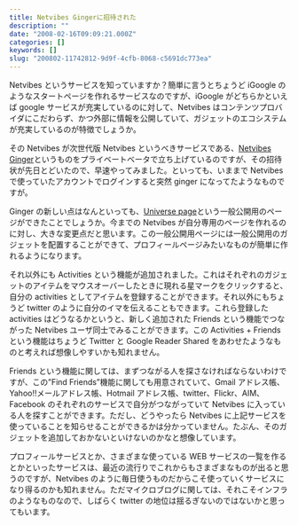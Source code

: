 ```yaml
---
title: Netvibes Gingerに招待された
description: ""
date: "2008-02-16T09:09:21.000Z"
categories: []
keywords: []
slug: "200802-11742812-9d9f-4cfb-8068-c5691dc773ea"
---
```


Netvibes というサービスを知っていますか？簡単に言うとちょうど iGoogle のようなスタートページを作れるサービスなのですが、iGoogle がどちらかといえば google サービスが充実しているのに対して、Netvibes はコンテンツプロバイダにこだわらず、かつ外部に情報を公開していて、ガジェットのエコシステムが充実しているのが特徴でしょうか。

その Netvibes が次世代版 Netvibes というべきサービスである、[Netvibes Ginger](http://ginger.netvibes.com/)というものをプライベートベータで立ち上げているのですが、その招待状が先日とどいたので、早速やってみました。といっても、いままで Netvibes で使っていたアカウントでログインすると突然 ginger になってたようなものですが。

Ginger の新しい点はなんといっても、[Universe page](http://www.netvibes.com/hiro)という一般公開用のページができたことでしょうか。今までの Netvibes が自分専用のページを作れるのに対し、大きな変更点だと思います。この一般公開用ページには一般公開用のガジェットを配置することができて、プロフィールページみたいなものが簡単に作れるようになります。

それ以外にも Activities という機能が追加されました。これはそれぞれのガジェットのアイテムをマウスオーバーしたときに現れる星マークをクリックすると、自分の activities としてアイテムを登録することができます。それ以外にもちょうど twitter のように自分のイマを伝えることもできます。これら登録した activities はどうなるかというと、新しく追加された Friends という機能でつながった Netvibes ユーザ同士でみることができます。この Activities + Friends という機能はちょうど Twitter と Google Reader Shared をあわせたようなものと考えれば想像しやすいかも知れません。

Friends という機能に関しては、まずつながる人を探さなければならないわけですが、この”Find Friends”機能に関しても用意されていて、Gmail アドレス帳、Yahoo!!メールアドレス帳、Hotmail アドレス帳、twitter、Flickr、AIM、Facebook のそれぞれのサービスで自分がつながっていて Netvibes に入っている人を探すことができます。ただし、どうやったら Netvibes に上記サービスを使っていることを知らせることができるかは分かっていません。たぶん、そのガジェットを追加しておかないといけないのかなと想像しています。

プロフィールサービスとか、さまざまな使っている WEB サービスの一覧を作るとかといったサービスは、最近の流行りでこれからもさまざまなものが出ると思うのですが、Netvibes のように毎日使うものだからこそ使っていくサービスになり得るのかも知れません。ただマイクロブログに関しては、それこそインフラのようなものなので、しばらく twitter の地位は揺るぎないのではないかと思ってもいます。
